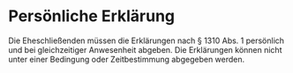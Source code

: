 # Persönliche Erklärung

Die Eheschließenden müssen die Erklärungen nach § 1310 Abs. 1 persönlich und bei gleichzeitiger Anwesenheit abgeben. Die Erklärungen können nicht unter einer Bedingung oder Zeitbestimmung abgegeben werden.